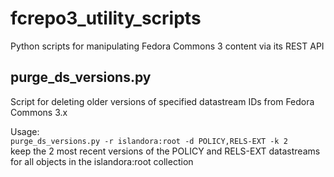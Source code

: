 # fcrepo3_utility_scripts
Python scripts for manipulating Fedora Commons 3 content via its REST API

## purge_ds_versions.py
Script for deleting older versions of specified datastream IDs from Fedora Commons 3.x

Usage:\
```purge_ds_versions.py -r islandora:root -d POLICY,RELS-EXT -k 2```\
keep the 2 most recent versions of the POLICY and RELS-EXT datastreams for all objects in the islandora:root collection